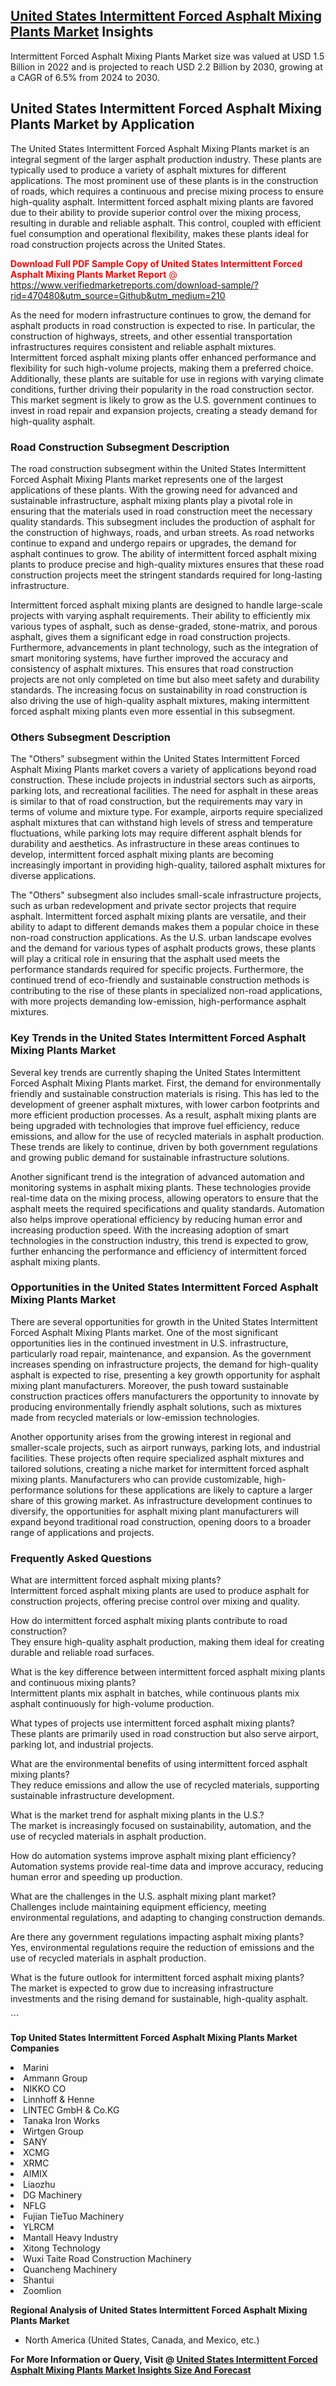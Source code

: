 <h2><a href="https://www.verifiedmarketreports.com/download-sample/?rid=470480&amp;utm_source=Github&amp;utm_medium=210" target="_blank">United States Intermittent Forced Asphalt Mixing Plants Market</a> Insights</h2><p>Intermittent Forced Asphalt Mixing Plants Market size was valued at USD 1.5 Billion in 2022 and is projected to reach USD 2.2 Billion by 2030, growing at a CAGR of 6.5% from 2024 to 2030.</p><p><h2>United States Intermittent Forced Asphalt Mixing Plants Market by Application</h2><p>The United States Intermittent Forced Asphalt Mixing Plants market is an integral segment of the larger asphalt production industry. These plants are typically used to produce a variety of asphalt mixtures for different applications. The most prominent use of these plants is in the construction of roads, which requires a continuous and precise mixing process to ensure high-quality asphalt. Intermittent forced asphalt mixing plants are favored due to their ability to provide superior control over the mixing process, resulting in durable and reliable asphalt. This control, coupled with efficient fuel consumption and operational flexibility, makes these plants ideal for road construction projects across the United States.</p><p><p><span class=""><span style="color: #ff0000;"><strong>Download Full PDF Sample Copy of United States Intermittent Forced Asphalt Mixing Plants Market Report</strong> @ </span><a href="https://www.verifiedmarketreports.com/download-sample/?rid=470480&amp;utm_source=Github&amp;utm_medium=210" target="_blank">https://www.verifiedmarketreports.com/download-sample/?rid=470480&amp;utm_source=Github&amp;utm_medium=210</a></span></p></p><p>As the need for modern infrastructure continues to grow, the demand for asphalt products in road construction is expected to rise. In particular, the construction of highways, streets, and other essential transportation infrastructures requires consistent and reliable asphalt mixtures. Intermittent forced asphalt mixing plants offer enhanced performance and flexibility for such high-volume projects, making them a preferred choice. Additionally, these plants are suitable for use in regions with varying climate conditions, further driving their popularity in the road construction sector. This market segment is likely to grow as the U.S. government continues to invest in road repair and expansion projects, creating a steady demand for high-quality asphalt.</p><h3>Road Construction Subsegment Description</h3><p>The road construction subsegment within the United States Intermittent Forced Asphalt Mixing Plants market represents one of the largest applications of these plants. With the growing need for advanced and sustainable infrastructure, asphalt mixing plants play a pivotal role in ensuring that the materials used in road construction meet the necessary quality standards. This subsegment includes the production of asphalt for the construction of highways, roads, and urban streets. As road networks continue to expand and undergo repairs or upgrades, the demand for asphalt continues to grow. The ability of intermittent forced asphalt mixing plants to produce precise and high-quality mixtures ensures that these road construction projects meet the stringent standards required for long-lasting infrastructure.</p><p>Intermittent forced asphalt mixing plants are designed to handle large-scale projects with varying asphalt requirements. Their ability to efficiently mix various types of asphalt, such as dense-graded, stone-matrix, and porous asphalt, gives them a significant edge in road construction projects. Furthermore, advancements in plant technology, such as the integration of smart monitoring systems, have further improved the accuracy and consistency of asphalt mixtures. This ensures that road construction projects are not only completed on time but also meet safety and durability standards. The increasing focus on sustainability in road construction is also driving the use of high-quality asphalt mixtures, making intermittent forced asphalt mixing plants even more essential in this subsegment.</p><h3>Others Subsegment Description</h3><p>The "Others" subsegment within the United States Intermittent Forced Asphalt Mixing Plants market covers a variety of applications beyond road construction. These include projects in industrial sectors such as airports, parking lots, and recreational facilities. The need for asphalt in these areas is similar to that of road construction, but the requirements may vary in terms of volume and mixture type. For example, airports require specialized asphalt mixtures that can withstand high levels of stress and temperature fluctuations, while parking lots may require different asphalt blends for durability and aesthetics. As infrastructure in these areas continues to develop, intermittent forced asphalt mixing plants are becoming increasingly important in providing high-quality, tailored asphalt mixtures for diverse applications.</p><p>The "Others" subsegment also includes small-scale infrastructure projects, such as urban redevelopment and private sector projects that require asphalt. Intermittent forced asphalt mixing plants are versatile, and their ability to adapt to different demands makes them a popular choice in these non-road construction applications. As the U.S. urban landscape evolves and the demand for various types of asphalt products grows, these plants will play a critical role in ensuring that the asphalt used meets the performance standards required for specific projects. Furthermore, the continued trend of eco-friendly and sustainable construction methods is contributing to the rise of these plants in specialized non-road applications, with more projects demanding low-emission, high-performance asphalt mixtures.</p><h3>Key Trends in the United States Intermittent Forced Asphalt Mixing Plants Market</h3><p>Several key trends are currently shaping the United States Intermittent Forced Asphalt Mixing Plants market. First, the demand for environmentally friendly and sustainable construction materials is rising. This has led to the development of greener asphalt mixtures, with lower carbon footprints and more efficient production processes. As a result, asphalt mixing plants are being upgraded with technologies that improve fuel efficiency, reduce emissions, and allow for the use of recycled materials in asphalt production. These trends are likely to continue, driven by both government regulations and growing public demand for sustainable infrastructure solutions.</p><p>Another significant trend is the integration of advanced automation and monitoring systems in asphalt mixing plants. These technologies provide real-time data on the mixing process, allowing operators to ensure that the asphalt meets the required specifications and quality standards. Automation also helps improve operational efficiency by reducing human error and increasing production speed. With the increasing adoption of smart technologies in the construction industry, this trend is expected to grow, further enhancing the performance and efficiency of intermittent forced asphalt mixing plants.</p><h3>Opportunities in the United States Intermittent Forced Asphalt Mixing Plants Market</h3><p>There are several opportunities for growth in the United States Intermittent Forced Asphalt Mixing Plants market. One of the most significant opportunities lies in the continued investment in U.S. infrastructure, particularly road repair, maintenance, and expansion. As the government increases spending on infrastructure projects, the demand for high-quality asphalt is expected to rise, presenting a key growth opportunity for asphalt mixing plant manufacturers. Moreover, the push toward sustainable construction practices offers manufacturers the opportunity to innovate by producing environmentally friendly asphalt solutions, such as mixtures made from recycled materials or low-emission technologies.</p><p>Another opportunity arises from the growing interest in regional and smaller-scale projects, such as airport runways, parking lots, and industrial facilities. These projects often require specialized asphalt mixtures and tailored solutions, creating a niche market for intermittent forced asphalt mixing plants. Manufacturers who can provide customizable, high-performance solutions for these applications are likely to capture a larger share of this growing market. As infrastructure development continues to diversify, the opportunities for asphalt mixing plant manufacturers will expand beyond traditional road construction, opening doors to a broader range of applications and projects.</p><h3>Frequently Asked Questions</h3><p>What are intermittent forced asphalt mixing plants? <br>Intermittent forced asphalt mixing plants are used to produce asphalt for construction projects, offering precise control over mixing and quality. </p><p>How do intermittent forced asphalt mixing plants contribute to road construction? <br>They ensure high-quality asphalt production, making them ideal for creating durable and reliable road surfaces. </p><p>What is the key difference between intermittent forced asphalt mixing plants and continuous mixing plants? <br>Intermittent plants mix asphalt in batches, while continuous plants mix asphalt continuously for high-volume production. </p><p>What types of projects use intermittent forced asphalt mixing plants? <br>These plants are primarily used in road construction but also serve airport, parking lot, and industrial projects. </p><p>What are the environmental benefits of using intermittent forced asphalt mixing plants? <br>They reduce emissions and allow the use of recycled materials, supporting sustainable infrastructure development. </p><p>What is the market trend for asphalt mixing plants in the U.S.? <br>The market is increasingly focused on sustainability, automation, and the use of recycled materials in asphalt production. </p><p>How do automation systems improve asphalt mixing plant efficiency? <br>Automation systems provide real-time data and improve accuracy, reducing human error and speeding up production. </p><p>What are the challenges in the U.S. asphalt mixing plant market? <br>Challenges include maintaining equipment efficiency, meeting environmental regulations, and adapting to changing construction demands. </p><p>Are there any government regulations impacting asphalt mixing plants? <br>Yes, environmental regulations require the reduction of emissions and the use of recycled materials in asphalt production. </p><p>What is the future outlook for intermittent forced asphalt mixing plants? <br>The market is expected to grow due to increasing infrastructure investments and the rising demand for sustainable, high-quality asphalt. </p>```</p><p><strong>Top United States Intermittent Forced Asphalt Mixing Plants Market Companies</strong></p><div data-test-id=""><p><li>Marini</li><li> Ammann Group</li><li> NIKKO CO</li><li> Linnhoff & Henne</li><li> LINTEC GmbH & Co.KG</li><li> Tanaka Iron Works</li><li> Wirtgen Group</li><li> SANY</li><li> XCMG</li><li> XRMC</li><li> AIMIX</li><li> Liaozhu</li><li> DG Machinery</li><li> NFLG</li><li> Fujian TieTuo Machinery</li><li> YLRCM</li><li> Mantall Heavy Industry</li><li> Xitong Technology</li><li> Wuxi Taite Road Construction Machinery</li><li> Quancheng Machinery</li><li> Shantui</li><li> Zoomlion</li></p><div><strong>Regional Analysis of&nbsp;United States Intermittent Forced Asphalt Mixing Plants Market</strong></div><ul><li dir="ltr"><p dir="ltr">North America&nbsp;(United States, Canada, and Mexico, etc.)</p></li></ul><p><strong>For More Information or Query, Visit @&nbsp;</strong><strong><a href="https://www.verifiedmarketreports.com/product/intermittent-forced-asphalt-mixing-plants-market/?utm_source=Github&amp;utm_medium=210" target="_blank">United States Intermittent Forced Asphalt Mixing Plants Market Insights Size And Forecast</a></strong></p></div>
